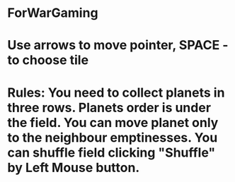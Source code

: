 # ForWarGaming
# Use arrows to move pointer, SPACE - to choose tile
# Rules: You need to collect planets in three rows. Planets order is under the field. You can move planet only to the neighbour emptinesses. You can shuffle field clicking "Shuffle" by Left Mouse button.
